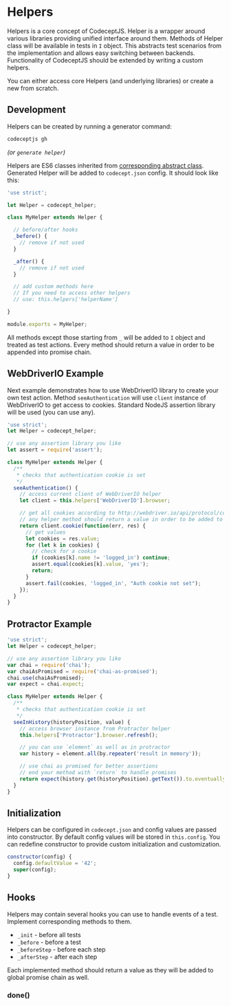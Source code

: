 # Helpers

Helpers is a core concept of CodeceptJS. Helper is a wrapper around various libraries providing unified interface around them.
Methods of Helper class will be available in tests in `I` object. This abstracts test scenarios from the implementation and allows easy switching between backends.
Functionality of CodeceptJS should be extended by writing a custom helpers.

You can either access core Helpers (and underlying libraries) or create a new from scratch.

## Development

Helpers can be created by running a generator command:

```bash
codeceptjs gh
```

*(or `generate helper`)*

Helpers are ES6 classes inherited from [corresponding abstract class](https://github.com/Codeception/CodeceptJS/blob/master/lib/helper.js).
Generated Helper will be added to `codecept.json` config. It should look like this:

```js
'use strict';

let Helper = codecept_helper;

class MyHelper extends Helper {

  // before/after hooks
  _before() {
    // remove if not used
  }

  _after() {
    // remove if not used
  }

  // add custom methods here
  // If you need to access other helpers
  // use: this.helpers['helperName']

}

module.exports = MyHelper;
```

All methods except those starting from `_` will be added to `I` object and treated as test actions.
Every method should return a value in order to be appended into promise chain.

## WebDriverIO Example

Next example demonstrates how to use WebDriverIO library to create your own test action.
Method `seeAuthentication` will use `client` instance of WebDriverIO to get access to cookies.
Standard NodeJS assertion library will be used (you can use any).

```js
'use strict';
let Helper = codecept_helper;

// use any assertion library you like
let assert = require('assert');

class MyHelper extends Helper {
  /**
   * checks that authentication cookie is set
   */
  seeAuthentication() {
    // access current client of WebDriverIO helper
    let client = this.helpers['WebDriverIO'].browser;

    // get all cookies according to http://webdriver.io/api/protocol/cookie.html
    // any helper method should return a value in order to be added to promise chain
    return client.cookie(function(err, res) {
      // get values
      let cookies = res.value;
      for (let k in cookies) {
        // check for a cookie
        if (cookies[k].name != 'logged_in') continue;
        assert.equal(cookies[k].value, 'yes');
        return;
      }
      assert.fail(cookies, 'logged_in', "Auth cookie not set");
    });
  }
}
```

## Protractor Example

```js
'use strict';
let Helper = codecept_helper;

// use any assertion library you like
var chai = require('chai');
var chaiAsPromised = require('chai-as-promised');
chai.use(chaiAsPromised);
var expect = chai.expect;

class MyHelper extends Helper {
  /**
   * checks that authentication cookie is set
   */
  seeInHistory(historyPosition, value) {
    // access browser instance from Protractor helper
    this.helpers['Protractor'].browser.refresh();

    // you can use `element` as well as in protractor
    var history = element.all(by.repeater('result in memory'));

    // use chai as promised for better assertions
    // end your method with `return` to handle promises
    return expect(history.get(historyPosition).getText()).to.eventually.equal(value);
  }
}
```

## Initialization

Helpers can be configured in `codecept.json` and config values are passed into constructor.
By default config values will be stored in `this.config`. You can redefine constructor to provide custom initialization and customization.

```js
constructor(config) {
  config.defaultValue = '42';
  super(config);
}
```

## Hooks

Helpers may contain several hooks you can use to handle events of a test.
Implement corresponding methods to them.

* `_init` - before all tests
* `_before` - before a test
* `_beforeStep` - before each step
* `_afterStep` - after each step

Each implemented method should return a value as they will be added to global promise chain as well.

### done()
